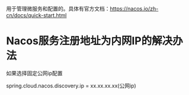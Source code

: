 用于管理微服务和配置的。具体有官方文档：https://nacos.io/zh-cn/docs/quick-start.html

# Nacos服务注册地址为内网IP的解决办法

如果选择固定公网ip配置

spring.cloud.nacos.discovery.ip = xx.xx.xx.xx(公网ip)
